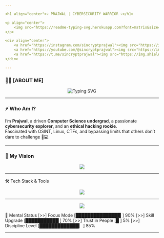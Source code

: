 ```yaml
---

<h1 align="center">💀 PRAJWAL | CYBERSECURITY WARRIOR 💀</h1>

<p align="center">
    <img src="https://readme-typing-svg.herokuapp.com?font=matrix&size=28&duration=3000&color=00FF00&center=true&vCenter=true&lines=Cybersecurity+Fanatic;Team+No+Trust+Issues;Master+of+Overthinking;Code.+Hack.+Repeat." alt="Typing SVG" />
</p>

<div align="center">
    <a href="https://instagram.com/sincryptprajwal"><img src="https://img.shields.io/badge/Instagram-E4405F?style=for-the-badge&logo=instagram&logoColor=red&color=black" /></a>
    <a href="https://youtube.com/@sincryptprajwal"><img src="https://img.shields.io/badge/YouTube-FF0000?style=for-the-badge&logo=youtube&logoColor=red&color=black" /></a>
    <a href="https://t.me/sincryptprajwal"><img src="https://img.shields.io/badge/Telegram-2CA5E0?style=for-the-badge&logo=telegram&logoColor=red&color=black" /></a>
</div>

---
```


### 👨‍💻 [ABOUT ME]

<div align="center"> 
    <img src="https://readme-typing-svg.herokuapp.com?font=Source+Code+Pro&size=24&duration=3500&pause=1000&color=00FF00&center=true&vCenter=true&multiline=true&width=700&lines=👋+Hey!+I+am+Prajwal.;👨‍💻+B.Tech+CSE+Student+%7C+Cybersecurity+Addict;🤯+Trust+Issues+%7C+Focused+AF+%7C+Mastermind+in+Progress" alt="Typing SVG"> 
</div>

---

### ⚡ Who Am I?

I’m **Prajwal**, a driven **Computer Science undergrad**, a passionate **cybersecurity explorer**, and an **ethical hacking rookie**.  
Fascinated with OSINT, Linux, CTFs, and bypassing limits that others don’t dare to challenge 🧠💻

---

### 🔭 My Vision

<div align="center">
    <img src="https://readme-typing-svg.herokuapp.com?font=Fira+Code&size=22&duration=3000&pause=1000&color=FFD700&center=true&vCenter=true&width=750&lines=Building+Skill,+Precision+,+and+Discipline;Hacking+Limits+%7C+Upgrading+Self+Daily" />
</div>

---
🛠️ Tech Stack & Tools

<p align="center"> <img src="https://skillicons.dev/icons?i=python,c,cpp,html,css,js,linux,bash,vscode,git,github" /> </p>

---
<p align="center"> <img src="https://github-readme-stats.vercel.app/api?username=prajwal-sharmaa&show_icons=true&theme=radical" /> </p>
🧠 Mental Status
[>>] Focus Mode        [██████████████▉     ] 90%
[>>] Skill Upgrade     [███████████         ] 70%
[>>] Trust in People   [█                   ] 5%
[>>] Discipline Level  [█████████████▎      ] 85%

---
